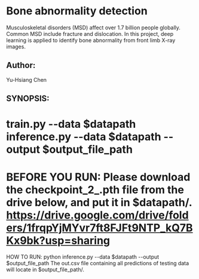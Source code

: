 # Bone abnormality detection
Musculoskeletal disorders (MSD) affect over 1.7 billion people globally. Common MSD include fracture and dislocation. In this project, deep learning is applied to identify bone abnormality from front limb X-ray images. 

## Author:
Yu-Hsiang Chen

## SYNOPSIS:
train.py --data $datapath
inference.py --data $datapath --output $output_file_path
======
BEFORE YOU RUN:
Please download the checkpoint_2_.pth file from the drive below,
and put it in $datapath/.
https://drive.google.com/drive/folders/1frqpYjMYvr7ft8FJFt9NTP_kQ7BKx9bk?usp=sharing
======
HOW TO RUN:
python inference.py --data $datapath --output $output_file_path
The out.csv file containing all predictions of testing data will locate in $output_file_path/.
